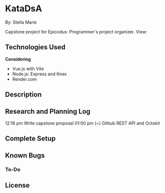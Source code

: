 # KataDsA

By: Stella Marie

Capstone project for Epicodus: Programmer's project organizer.
View:

## Technologies Used

**Considering**
- Vue.js with Vite
- Node.js: Express and Knex
- Render.com

## Description

## Research and Planning Log

12:16 pm Write capstone proposal
01:00 pm (~) Github REST API and Octokit

## Complete Setup

## Known Bugs

### To-Do

## License